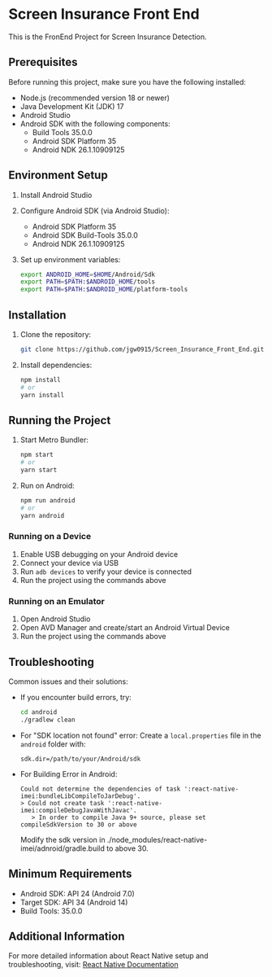 # Screen Insurance Front End

This is the FronEnd Project for Screen Insurance Detection. 

## Prerequisites

Before running this project, make sure you have the following installed:

- Node.js (recommended version 18 or newer)
- Java Development Kit (JDK) 17
- Android Studio
- Android SDK with the following components:
  - Build Tools 35.0.0
  - Android SDK Platform 35
  - Android NDK 26.1.10909125

## Environment Setup

1. Install Android Studio
2. Configure Android SDK (via Android Studio):
   - Android SDK Platform 35
   - Android SDK Build-Tools 35.0.0
   - Android NDK 26.1.10909125

3. Set up environment variables:
   ```bash
   export ANDROID_HOME=$HOME/Android/Sdk
   export PATH=$PATH:$ANDROID_HOME/tools
   export PATH=$PATH:$ANDROID_HOME/platform-tools
   ```

## Installation

1. Clone the repository:
   ```bash
   git clone https://github.com/jgw0915/Screen_Insurance_Front_End.git
   ```

2. Install dependencies:
   ```bash
   npm install
   # or
   yarn install
   ```

## Running the Project

1. Start Metro Bundler:
   ```bash
   npm start
   # or
   yarn start
   ```

2. Run on Android:
   ```bash
   npm run android
   # or
   yarn android
   ```

### Running on a Device

1. Enable USB debugging on your Android device
2. Connect your device via USB
3. Run `adb devices` to verify your device is connected
4. Run the project using the commands above

### Running on an Emulator

1. Open Android Studio
2. Open AVD Manager and create/start an Android Virtual Device
3. Run the project using the commands above

## Troubleshooting

Common issues and their solutions:

- If you encounter build errors, try:
  ```bash
  cd android
  ./gradlew clean
  ```

- For "SDK location not found" error:
  Create a `local.properties` file in the `android` folder with:
  ```
  sdk.dir=/path/to/your/Android/sdk
  ```
- For Building Error in Android:
  ```
  Could not determine the dependencies of task ':react-native-imei:bundleLibCompileToJarDebug'.
  > Could not create task ':react-native-imei:compileDebugJavaWithJavac'.
     > In order to compile Java 9+ source, please set compileSdkVersion to 30 or above
  ```
  Modify the sdk version in ./node_modules/react-native-imei/adnroid/gradle.build to above 30.
## Minimum Requirements

- Android SDK: API 24 (Android 7.0)
- Target SDK: API 34 (Android 14)
- Build Tools: 35.0.0

## Additional Information

For more detailed information about React Native setup and troubleshooting, visit:
[React Native Documentation](https://reactnative.dev/docs/environment-setup)
